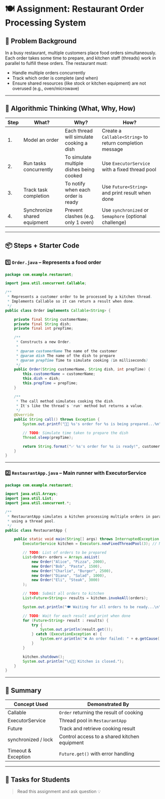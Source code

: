 # 🍽️ **Assignment: Restaurant Order Processing System**

## 🎯 Problem Background

In a busy restaurant, multiple customers place food orders simultaneously. Each order takes some time to prepare, and kitchen staff (threads) work in parallel to fulfill these orders. The restaurant must:

* Handle multiple orders concurrently
* Track which order is complete (and when)
* Ensure shared resources (like stock or kitchen equipment) are not overused (e.g., oven/microwave)

---

## 🧠 Algorithmic Thinking (What, Why, How)

| Step | What?                        | Why?                                     | How?                                                     |
| ---- | ---------------------------- | ---------------------------------------- | -------------------------------------------------------- |
| 1.   | Model an order               | Each thread will simulate cooking a dish | Create a `Callable<String>` to return completion message |
| 2.   | Run tasks concurrently       | To simulate multiple dishes being cooked | Use `ExecutorService` with a fixed thread pool           |
| 3.   | Track task completion        | To notify when each order is ready       | Use `Future<String>` and print result when done          |
| 4.   | Synchronize shared equipment | Prevent clashes (e.g. only 1 oven)       | Use `synchronized` or `Semaphore` (optional challenge)   |

---

## 📦 Steps + Starter Code

### 1️⃣ `Order.java` – Represents a food order

```java
package com.example.restaurant;

import java.util.concurrent.Callable;

/**
 * Represents a customer order to be processed by a kitchen thread.
 * Implements Callable so it can return a result when done.
 */
public class Order implements Callable<String> {

    private final String customerName;
    private final String dish;
    private final int prepTime;

    /**
     * Constructs a new Order.
     *
     * @param customerName The name of the customer
     * @param dish The name of the dish to prepare
     * @param prepTime Time to simulate cooking (in milliseconds)
     */
    public Order(String customerName, String dish, int prepTime) {
        this.customerName = customerName;
        this.dish = dish;
        this.prepTime = prepTime;
    }

    /**
     * The call method simulates cooking the dish.
     * It's like the thread's 'run' method but returns a value.
     */
    @Override
    public String call() throws Exception {
        System.out.printf("🧑‍🍳 %s's order for %s is being prepared...%n", customerName, dish);

        // TODO: Simulate time taken to prepare the dish
        Thread.sleep(prepTime);

        return String.format("✅ %s's order for %s is ready!", customerName, dish);
    }
}
```

---

### 2️⃣ `RestaurantApp.java` – Main runner with ExecutorService

```java
package com.example.restaurant;

import java.util.Arrays;
import java.util.List;
import java.util.concurrent.*;

/**
 * RestaurantApp simulates a kitchen processing multiple orders in parallel
 * using a thread pool.
 */
public class RestaurantApp {

    public static void main(String[] args) throws InterruptedException {
        ExecutorService kitchen = Executors.newFixedThreadPool(3); // Max 3 chefs

        // TODO: List of orders to be prepared
        List<Order> orders = Arrays.asList(
            new Order("Alice", "Pizza", 2000),
            new Order("Bob", "Pasta", 1500),
            new Order("Charlie", "Burger", 2500),
            new Order("Diana", "Salad", 1000),
            new Order("Eli", "Steak", 3000)
        );

        // TODO: Submit all orders to kitchen
        List<Future<String>> results = kitchen.invokeAll(orders);

        System.out.println("🍽️ Waiting for all orders to be ready...\n");

        // TODO: Wait for each result and print when done
        for (Future<String> result : results) {
            try {
                System.out.println(result.get());
            } catch (ExecutionException e) {
                System.err.println("❌ An order failed: " + e.getCause().getMessage());
            }
        }

        kitchen.shutdown();
        System.out.println("\n👨‍🍳 Kitchen is closed.");
    }
}
```

---

## 📄 Summary

| Concept Used        | Demonstrated By                              |
| ------------------- | -------------------------------------------- |
| Callable            | `Order` returning the result of cooking      |
| ExecutorService     | Thread pool in `RestaurantApp`               |
| Future              | Track and retrieve cooking result            |
| synchronized / lock | Control access to a shared kitchen equipment |
| Timeout & Exception | `Future.get()` with error handling           |

---

## 📌 Tasks for Students

> Read this assignment and ask question 💡



